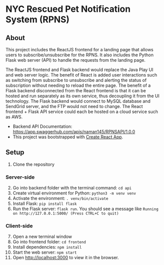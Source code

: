 # NYC Rescued Pet Notification System (RPNS)

## About
This project includes the ReactJS frontend for a landing page that allows users to subscribe/unsubscribe for the RPNS. It also includes the Python Flask web server (API) to handle the requests from the landing page.

The ReactJS frontend and Flask backend would replace the Java Play UI and web server logic. The benefit of React is added user interactions such as switching from subscribe to unsubscribe and alerting the status of subscription without needing to reload the entire page. The benefit of a Flask backend disconnected from the React frontend is that it can be hosted and run separately as its own service, thus decoupling it from the UI technology. The Flask backend would connect to MySQL database and SendGrid server, and the FTP would not need to change. The React frontend + Flask API service could each be hosted on a cloud service such as AWS.

- Backend API Documentation: https://app.swaggerhub.com/apis/naman145/RPNSAPI/1.0.0
- This project was bootstrapped with [Create React App](https://github.com/facebook/create-react-app).

## Setup 
1. Clone the repository

### Server-side
2. Go into backend folder with the terminal command: `cd api`
3. Create virtual environment for Python: `python3 -m venv venv`
4. Activate the environment: `. venv/bin/activate`
5. Install Flask: `pip install flask`
6. Run the Flask server: `flask run`. You should see a message like `Running on http://127.0.0.1:5000/ (Press CTRL+C to quit)`

### Client-side
7. Open a new terminal window
8. Go into frontend folder: `cd frontend`
9. Install dependencies: `npm install`
10. Start the web server: `npm start`
11. Open [http://localhost:3000](http://localhost:3000) to view it in the browser.